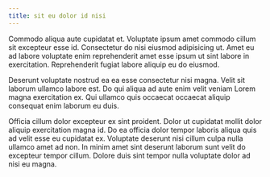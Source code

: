 ```yaml
---
title: sit eu dolor id nisi
---
```


Commodo aliqua aute cupidatat et. Voluptate ipsum amet commodo cillum sit excepteur esse id. Consectetur do nisi eiusmod adipisicing ut. Amet eu ad labore voluptate enim reprehenderit amet esse ipsum ut sint labore in exercitation. Reprehenderit fugiat labore aliquip eu do eiusmod.

Deserunt voluptate nostrud ea ea esse consectetur nisi magna. Velit sit laborum ullamco labore est. Do qui aliqua ad aute enim velit veniam Lorem magna exercitation ex. Qui ullamco quis occaecat occaecat aliquip consequat enim laborum eu duis.

Officia cillum dolor excepteur ex sint proident. Dolor ut cupidatat mollit dolor aliquip exercitation magna id. Do ea officia dolor tempor laboris aliqua quis ad velit esse eu cupidatat ex. Voluptate deserunt nisi cillum culpa nulla ullamco amet ad non. In minim amet sint deserunt laborum sunt velit do excepteur tempor cillum. Dolore duis sint tempor nulla voluptate dolor ad nisi eu magna.